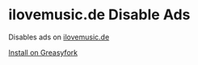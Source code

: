 # ilovemusic.de Disable Ads
Disables ads on [ilovemusic.de](https://www.ilovemusic.de)

[Install on Greasyfork](https://greasyfork.org/scripts/437559)
